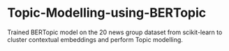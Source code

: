 # Topic-Modelling-using-BERTopic
Trained BERTopic model on the 20 news group dataset from scikit-learn to cluster contextual embeddings and perform Topic modelling.
